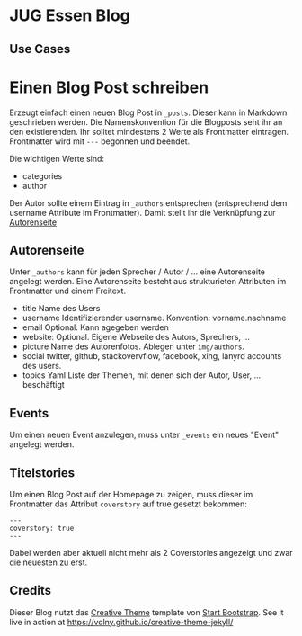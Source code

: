 # JUG Essen Blog

## Use Cases

# Einen Blog Post schreiben

Erzeugt einfach einen neuen Blog Post in `_posts`. Dieser kann in Markdown geschrieben werden.
Die Namenskonvention für die Blogposts seht ihr an den existierenden.
Ihr solltet mindestens 2 Werte als Frontmatter eintragen.
Frontmatter wird mit `---` begonnen und beendet.

Die wichtigen Werte sind:

* categories
* author

Der Autor sollte einem Eintrag in `_authors` entsprechen (entsprechend dem
username Attribute im Frontmatter). Damit stellt ihr die Verknüpfung zur
[Autorenseite](#Autorenseite) 

## Autorenseite

Unter `_authors` kann für jeden Sprecher / Autor / ... eine Autorenseite
angelegt werden. Eine Autorenseite besteht aus strukturieten Attributen im
Frontmatter und einem Freitext.

* title
  Name des Users
* username
  Identifizierender username. Konvention: vorname.nachname
* email
  Optional. Kann agegeben werden
* website:
  Optional. Eigene Webseite des Autors, Sprechers, ...
* picture
  Name des Autorenfotos. Ablegen unter `img/authors`.
* social
  twitter, github, stackovervflow, facebook, xing, lanyrd accounts des users.
* topics
  Yaml Liste der Themen, mit denen sich der Autor, User, ... beschäftigt

## Events

Um einen neuen Event anzulegen, muss unter `_events` ein neues "Event" angelegt
werden.

## Titelstories

Um einen Blog Post auf der Homepage zu zeigen, muss dieser im Frontmatter das
Attribut `coverstory` auf true gesetzt bekommen:

```
---
coverstory: true
---
```

Dabei werden aber aktuell nicht mehr als 2 Coverstories angezeigt und zwar die
neuesten zu erst.

## Credits
Dieser Blog nutzt das [Creative Theme](http://startbootstrap.com/template-overviews/creative/) template von [Start Bootstrap](http://startbootstrap.com).
See it live in action at <https://volny.github.io/creative-theme-jekyll/>


